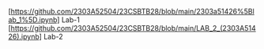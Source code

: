 [https://github.com/2303A52504/23CSBTB28/blob/main/2303a51426%5Blab_1%5D.ipynb] Lab-1
[https://github.com/2303A52504/23CSBTB28/blob/main/LAB_2_(2303A51426).ipynb] Lab-2

